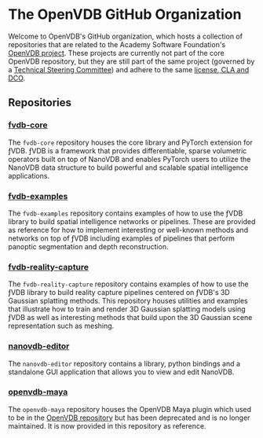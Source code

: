 # The OpenVDB GitHub Organization

Welcome to OpenVDB's GitHub organization, which hosts a collection of repositories that are related to the Academy Software Foundation's [OpenVDB project](https://www.openvdb.org/). These projects are currently not part of the core OpenVDB repository, but they are still part of the same project (governed by a [Technical Steering Committee](https://www.openvdb.org/about)) and adhere to the same [license, CLA and DCO](https://www.openvdb.org/license/).

## Repositories

### [fvdb-core](https://github.com/openvdb/fvdb-core)

The `fvdb-core` repository houses the core library and PyTorch extension for ƒVDB.  ƒVDB is a framework that provides differentiable, sparse volumetric operators built on top of NanoVDB and enables PyTorch users to utilize the NanoVDB data structure to build powerful and scalable spatial intelligence applications.


### [fvdb-examples](https://github.com/openvdb/fvdb-examples)

The `fvdb-examples` repository contains examples of how to use the ƒVDB library to build spatial intelligence networks or pipelines.  These are provided as reference for how to implement interesting or well-known methods and networks on top of ƒVDB including examples of pipelines that perform panoptic segmentation and depth reconstruction.


### [fvdb-reality-capture](https://github.com/openvdb/fvdb-reality-capture)

The `fvdb-reality-capture` repository contains examples of how to use the ƒVDB library to build reality capture pipelines centered on ƒVDB's 3D Gaussian splatting methods.  This repository houses utilities and examples that illustrate how to train and render 3D Gaussian splatting models using ƒVDB as well as interesting methods that build upon the 3D Gaussian scene representation such as meshing.


### [nanovdb-editor](https://github.com/openvdb/nanovdb-editor)

The `nanovdb-editor` repository contains a library, python bindings and a standalone GUI application that allows you to view and edit NanoVDB.


### [openvdb-maya](https://github.com/openvdb/openvdb-maya)

The `openvdb-maya` repository houses the OpenVDB Maya plugin which used to be in the [OpenVDB repository](https://github.com/AcademySoftwareFoundation/openvdb) but has been deprecated and is no longer maintained.  It is now provided in this repository as reference.
